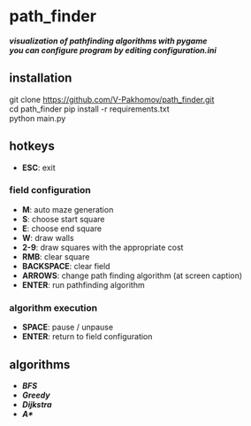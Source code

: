 # path_finder
***visualization of pathfinding algorithms with pygame***  
***you can configure program by editing configuration.ini***

## installation
git clone https://github.com/V-Pakhomov/path_finder.git  
cd path_finder
pip install -r requirements.txt  
python main.py  

## hotkeys
* **ESC**: exit
### field configuration
* **M**: auto maze generation
* **S**: choose start square  
* **E**: choose end square
* **W**: draw walls
* **2-9**: draw squares with the appropriate cost
* **RMB**: clear square
* **BACKSPACE**: clear field
* **ARROWS**: change path finding algorithm (at screen caption)
* **ENTER**: run pathfinding algorithm
### algorithm execution
* **SPACE**: pause / unpause
* **ENTER**: return to field configuration

## algorithms
* ***BFS***
* ***Greedy***
* ***Dijkstra***
* ***A\****
